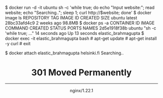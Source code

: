 $ docker run -d -it ubuntu sh -c 'while true; do echo "Input website:"; read website; echo "Searching.."; sleep 1; curl http://$website; done'
$ docker image ls
REPOSITORY   TAG       IMAGE ID       CREATED       SIZE
ubuntu       latest    28bc33afd4c9   2 weeks ago   98.8MB
$ docker ps -a
CONTAINER ID   IMAGE     COMMAND                  CREATED          STATUS          PORTS     NAMES
2d5e1918f38b   ubuntu    "sh -c 'while true; …"   14 seconds ago   Up 13 seconds             elastic_brahmagupta
$ docker exec -it elastic_brahmagupta bash
    # apt-get update
    # apt-get install -y curl
    # exit

$ docker attach elastic_brahmagupta
helsinki.fi
Searching..
<html>
<head><title>301 Moved Permanently</title></head>
<body>
<center><h1>301 Moved Permanently</h1></center>
<hr><center>nginx/1.22.1</center>
</body>
</html>